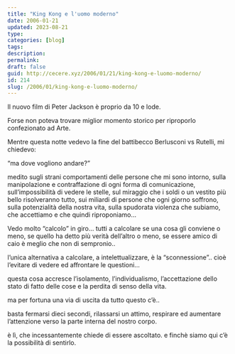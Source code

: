 ```yaml
---
title: "King Kong e l'uomo moderno"
date: 2006-01-21
updated: 2023-08-21
type: 
categories: [blog]
tags: 
description: 
permalink: 
draft: false
guid: http://cecere.xyz/2006/01/21/king-kong-e-luomo-moderno/
id: 214
slug: /2006/01/king-kong-e-luomo-moderno/
---
```


Il nuovo film di Peter Jackson è proprio da 10 e lode.

Forse non poteva trovare miglior momento storico per riproporlo confezionato ad Arte.

Mentre questa notte vedevo la fine del battibecco Berlusconi vs Rutelli, mi chiedevo:
  
“ma dove vogliono andare?”

medito sugli strani comportamenti delle persone che mi sono intorno, sulla manipolazione e contraffazione di ogni forma di comunicazione, sull’impossibilità di vedere le stelle, sul miraggio che i soldi o un vestito più bello risolveranno tutto, sui miliardi di persone che ogni giorno soffrono, sulla potenzialità della nostra vita, sulla spudorata violenza che subiamo, che accettiamo e che quindi riproponiamo…

Vedo molto “calcolo” in giro… tutti a calcolare se una cosa gli conviene o meno, se quello ha detto più verità dell’altro o meno, se essere amico di caio è meglio che non di sempronio..

l’unica alternativa a calcolare, a intelettualizzare, è la “sconnessione”.. cioè l’evitare di vedere ed affrontare le questioni…
  
questa cosa accresce l’isolamento, l’individualismo, l’accettazione dello stato di fatto delle cose e la perdita di senso della vita.

ma per fortuna una via di uscita da tutto questo c’è..
  
basta fermarsi dieci secondi, rilassarsi un attimo, respirare ed aumentare l’attenzione verso la parte interna del nostro corpo.
  
è lì, che incessantemente chiede di essere ascoltato. e finchè siamo qui c’è la possibilità di sentirlo.